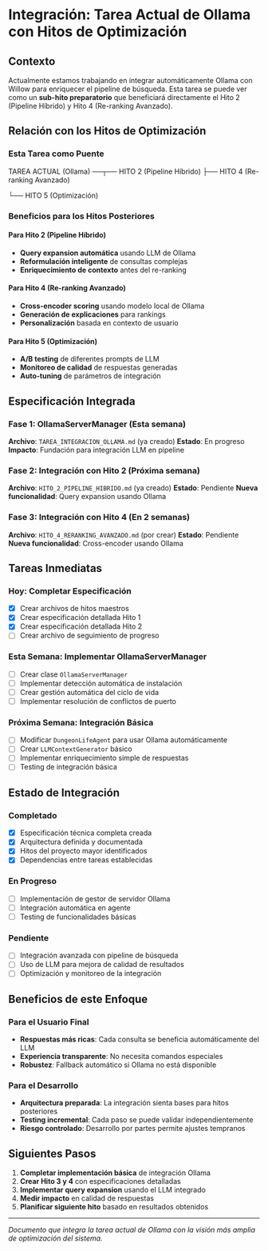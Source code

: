 # Integración: Tarea Actual de Ollama con Hitos de Optimización

## Contexto

Actualmente estamos trabajando en integrar automáticamente Ollama con Willow para enriquecer el pipeline de búsqueda. Esta tarea se puede ver como un **sub-hito preparatorio** que beneficiará directamente el Hito 2 (Pipeline Híbrido) y Hito 4 (Re-ranking Avanzado).

## Relación con los Hitos de Optimización

### Esta Tarea como Puente
TAREA ACTUAL (Ollama) ──┬── HITO 2 (Pipeline Híbrido)
├── HITO 4 (Re-ranking Avanzado)

└── HITO 5 (Optimización)


### Beneficios para los Hitos Posteriores

#### Para Hito 2 (Pipeline Híbrido)
- **Query expansion automática** usando LLM de Ollama
- **Reformulación inteligente** de consultas complejas
- **Enriquecimiento de contexto** antes del re-ranking

#### Para Hito 4 (Re-ranking Avanzado)  
- **Cross-encoder scoring** usando modelo local de Ollama
- **Generación de explicaciones** para rankings
- **Personalización** basada en contexto de usuario

#### Para Hito 5 (Optimización)
- **A/B testing** de diferentes prompts de LLM
- **Monitoreo de calidad** de respuestas generadas
- **Auto-tuning** de parámetros de integración

## Especificación Integrada

### Fase 1: OllamaServerManager (Esta semana)
**Archivo**: `TAREA_INTEGRACION_OLLAMA.md` (ya creado)
**Estado**: En progreso
**Impacto**: Fundación para integración LLM en pipeline

### Fase 2: Integración con Hito 2 (Próxima semana)
**Archivo**: `HITO_2_PIPELINE_HIBRIDO.md` (ya creado)
**Estado**: Pendiente
**Nueva funcionalidad**: Query expansion usando Ollama

### Fase 3: Integración con Hito 4 (En 2 semanas)
**Archivo**: `HITO_4_RERANKING_AVANZADO.md` (por crear)
**Estado**: Pendiente  
**Nueva funcionalidad**: Cross-encoder usando Ollama

## Tareas Inmediatas

### Hoy: Completar Especificación
- [x] Crear archivos de hitos maestros
- [x] Crear especificación detallada Hito 1
- [x] Crear especificación detallada Hito 2
- [ ] Crear archivo de seguimiento de progreso

### Esta Semana: Implementar OllamaServerManager
- [ ] Crear clase `OllamaServerManager`
- [ ] Implementar detección automática de instalación
- [ ] Crear gestión automática del ciclo de vida
- [ ] Implementar resolución de conflictos de puerto

### Próxima Semana: Integración Básica
- [ ] Modificar `DungeonLifeAgent` para usar Ollama automáticamente
- [ ] Crear `LLMContextGenerator` básico
- [ ] Implementar enriquecimiento simple de respuestas
- [ ] Testing de integración básica

## Estado de Integración

### Completado
- [x] Especificación técnica completa creada
- [x] Arquitectura definida y documentada
- [x] Hitos del proyecto mayor identificados
- [x] Dependencias entre tareas establecidas

### En Progreso
- [ ] Implementación de gestor de servidor Ollama
- [ ] Integración automática en agente
- [ ] Testing de funcionalidades básicas

### Pendiente
- [ ] Integración avanzada con pipeline de búsqueda
- [ ] Uso de LLM para mejora de calidad de resultados
- [ ] Optimización y monitoreo de la integración

## Beneficios de este Enfoque

### Para el Usuario Final
- **Respuestas más ricas**: Cada consulta se beneficia automáticamente del LLM
- **Experiencia transparente**: No necesita comandos especiales
- **Robustez**: Fallback automático si Ollama no está disponible

### Para el Desarrollo
- **Arquitectura preparada**: La integración sienta bases para hitos posteriores
- **Testing incremental**: Cada paso se puede validar independientemente
- **Riesgo controlado**: Desarrollo por partes permite ajustes tempranos

## Siguientes Pasos

1. **Completar implementación básica** de integración Ollama
2. **Crear Hito 3 y 4** con especificaciones detalladas
3. **Implementar query expansion** usando el LLM integrado
4. **Medir impacto** en calidad de respuestas
5. **Planificar siguiente hito** basado en resultados obtenidos

---

*Documento que integra la tarea actual de Ollama con la visión más amplia de optimización del sistema.*
